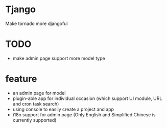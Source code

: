 # Tjango

Make tornado more djangoful

# TODO

* make admin page support more model type

# feature

* an admin page for model
* plugin-able app for individual occasion (which support UI module, URL and cron task search)
* using console to easily create a project and app
* i18n support for admin page (Only English and Simplified Chinese is currently supported)